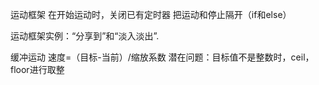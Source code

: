 运动框架
在开始运动时，关闭已有定时器
把运动和停止隔开（if和else）

运动框架实例：“分享到”和“淡入淡出”.

缓冲运动
速度=（目标-当前）/缩放系数
潜在问题：目标值不是整数时，ceil，floor进行取整
